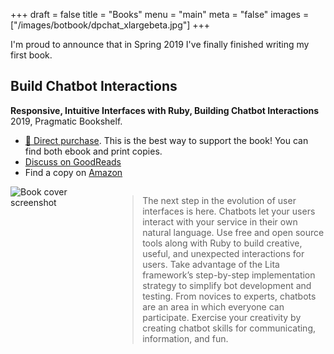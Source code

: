 +++
draft = false
title = "Books"
menu = "main"
meta = "false"
images = ["/images/botbook/dpchat_xlargebeta.jpg"]
+++

I'm proud to announce that in Spring 2019 I've finally finished writing my first book.

## Build Chatbot Interactions
__Responsive, Intuitive Interfaces with Ruby, Building Chatbot Interactions__
2019, Pragmatic Bookshelf.

* [🛒 Direct purchase](https://pragprog.com/book/dpchat/build-chatbot-interactions). This is the best way to support the book! You can find both ebook and print copies.
* [Discuss on GoodReads](https://www.goodreads.com/book/show/44699886-build-chatbot-interactions)
* Find a copy on [Amazon](https://smile.amazon.com/Build-Chatbot-Interactions-Responsive-Interfaces/dp/1680506323/ref=sr_1_fkmr0_1?keywords=building+chatbot+interactions&qid=1554130581&s=gateway&sr=8-1-fkmr0)

<div>
	<a href="https://pragprog.com/book/dpchat/build-chatbot-interactions">
	<div style="float: left; width: 33%;">
		<img alt="Book cover screenshot" src="/images/botbook/dpchat_xlargebeta.jpg" style="" />
	</div>
	<div style="float: right; width: 66%;">
		<blockquote>
			The next step in the evolution of user interfaces is here. Chatbots let your users interact with your service in their own natural language. Use free and open source tools along with Ruby to build creative, useful, and unexpected interactions for users. Take advantage of the Lita framework’s step-by-step implementation strategy to simplify bot development and testing. From novices to experts, chatbots are an area in which everyone can participate. Exercise your creativity by creating chatbot skills for communicating, information, and fun.
		</blockquote>
	</div>
	</a>
</div>
